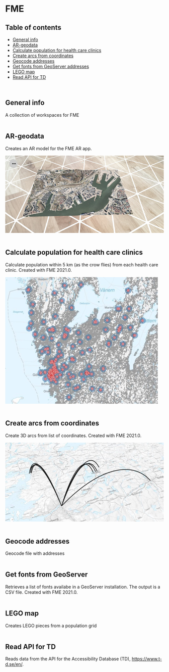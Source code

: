 # FME

## Table of contents
* [General info](#general-info)
* [AR-geodata](#AR-geodata)
* [Calculate population for health care clinics](#Calculate-population-for-health-care-clinics)
* [Create arcs from coordinates](#Create-arcs-from-coordinates)
* [Geocode addresses](#Geocode-addresses)
* [Get fonts from GeoServer addresses](#Get-fonts-from-GeoServer)
* [LEGO map](#LEGO-map)
* [Read API for TD](#Read-API-for-TD)

<br/>

## General info
A collection of workspaces for FME
<br/><br/>

## AR-geodata
Creates an AR model for the FME AR app.

![AR model](https://github.com/magnusnil/FME/blob/main/AR-geodata_result.jpg)
<br/><br/>

## Calculate population for health care clinics
Calculate population within 5 km (as the crow flies) from each health care clinic. Created with FME 2021.0.

![Population](https://github.com/magnusnil/FME/blob/main/Calculate_population_for_health_care_clinics.JPG)
<br/><br/>

## Create arcs from coordinates
Create 3D arcs from list of coordinates. Created with FME 2021.0.

![Arcs](https://github.com/magnusnil/FME/blob/main/Create%20arcs%20from%20coordinates.jpg)
<br/><br/>


## Geocode addresses
Geocode file with addresses
<br/><br/>

## Get fonts from GeoServer
Retrieves a list of fonts availabe in a GeoServer installation. The output is a CSV file. Created with FME 2021.0.
<br/><br/>

## LEGO map
Creates LEGO pieces from a population grid
<br/><br/>


## Read API for TD
Reads data from the API for the Accessibility Database (TD), https://www.t-d.se/en/.
